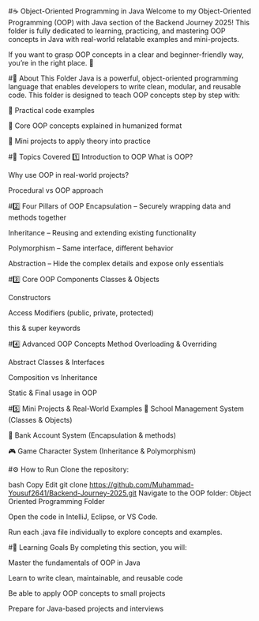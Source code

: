#☕ Object-Oriented Programming in Java
Welcome to my Object-Oriented Programming (OOP) with Java section of the Backend Journey 2025!
This folder is fully dedicated to learning, practicing, and mastering OOP concepts in Java with real-world relatable examples and mini-projects.

If you want to grasp OOP concepts in a clear and beginner-friendly way, you’re in the right place. 🚀

#📌 About This Folder
Java is a powerful, object-oriented programming language that enables developers to write clean, modular, and reusable code.
This folder is designed to teach OOP concepts step by step with:

🔹 Practical code examples

🔹 Core OOP concepts explained in humanized format

🔹 Mini projects to apply theory into practice

#🧩 Topics Covered
1️⃣ Introduction to OOP
What is OOP?

Why use OOP in real-world projects?

Procedural vs OOP approach

#2️⃣ Four Pillars of OOP
Encapsulation – Securely wrapping data and methods together

Inheritance – Reusing and extending existing functionality

Polymorphism – Same interface, different behavior

Abstraction – Hide the complex details and expose only essentials

#3️⃣ Core OOP Components
Classes & Objects

Constructors

Access Modifiers (public, private, protected)

this & super keywords

#4️⃣ Advanced OOP Concepts
Method Overloading & Overriding

Abstract Classes & Interfaces

Composition vs Inheritance

Static & Final usage in OOP

#5️⃣ Mini Projects & Real-World Examples
🏫 School Management System (Classes & Objects)

🏦 Bank Account System (Encapsulation & methods)

🎮 Game Character System (Inheritance & Polymorphism)

#⚙️ How to Run
Clone the repository:

bash
Copy
Edit
git clone https://github.com/Muhammad-Yousuf2641/Backend-Journey-2025.git
Navigate to the OOP folder:
Object Oriented Programming Folder

Open the code in IntelliJ, Eclipse, or VS Code.

Run each .java file individually to explore concepts and examples.

#🎯 Learning Goals
By completing this section, you will:

Master the fundamentals of OOP in Java

Learn to write clean, maintainable, and reusable code

Be able to apply OOP concepts to small projects

Prepare for Java-based projects and interviews